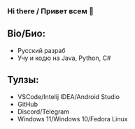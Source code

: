 ### Hi there / Привет всем 👋

## Bio/Био:
* Русский разраб
* Учу и кодю на Java, Python, C#

## Тулзы:
* VSCode/Intelij IDEA/Android Studio
* GitHub
* Discord/Telegram
* Windows 11/Windows 10/Fedora Linux

